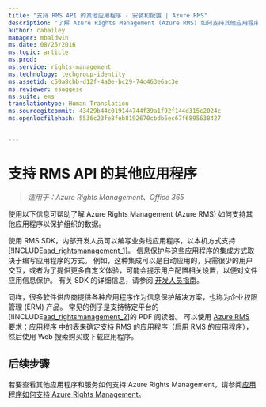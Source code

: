 ```yaml
---
title: "支持 RMS API 的其他应用程序 - 安装和配置 | Azure RMS"
description: "了解 Azure Rights Management (Azure RMS) 如何支持其他应用程序以保护组织的数据。"
author: cabailey
manager: mbaldwin
ms.date: 08/25/2016
ms.topic: article
ms.prod: 
ms.service: rights-management
ms.technology: techgroup-identity
ms.assetid: c50a8cbb-d12f-4a0e-bc29-74c463e6ac3e
ms.reviewer: esaggese
ms.suite: ems
translationtype: Human Translation
ms.sourcegitcommit: 43429b44c019144744f39a1f92f144d315c2024c
ms.openlocfilehash: 5536c23fe8feb8192670cbdb6ec67f6895638427


---
```


# 支持 RMS API 的其他应用程序

>*适用于：Azure Rights Management、Office 365*

使用以下信息可帮助了解 Azure Rights Management (Azure RMS) 如何支持其他应用程序以保护组织的数据。

使用 RMS SDK，内部开发人员可以编写业务线应用程序，以本机方式支持 [!INCLUDE[aad_rightsmanagement_1](../includes/aad_rightsmanagement_1_md.md)]。 信息保护与这些应用程序的集成方式取决于编写应用程序的方式。 例如，这种集成可以是自动应用的，只需很少的用户交互，或者为了提供更多自定义体验，可能会提示用户配置相关设置，以便对文件应用信息保护。 有关 SDK 的详细信息，请参阅 [开发人员指南](../develop/developers-guide.md)。

同样，很多软件供应商提供各种应用程序作为信息保护解决方案，也称为企业权限管理 (ERM) 产品。 常见的例子是支持特定平台的[!INCLUDE[aad_rightsmanagement_2](../includes/aad_rightsmanagement_2_md.md)]的 PDF 阅读器。 可以使用 [Azure RMS 要求：应用程序](../get-started/requirements-applications.md) 中的表来确定支持 RMS 的应用程序（启用 RMS 的应用程序），然后使用 Web 搜索购买或下载应用程序。

## 后续步骤

若要查看其他应用程序和服务如何支持 Azure Rights Management，请参阅[应用程序如何支持 Azure Rights Management](applications-support.md)。


<!--HONumber=Aug16_HO4-->


